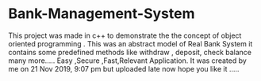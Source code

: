# Bank-Management-System
This project was made in c++ to demonstrate the the concept of object oriented programming . This was an abstract model of Real Bank System it contains some predefined methods like withdraw , deposit, check balance many more..... Easy ,Secure ,Fast,Relevant Application. It was created by me on 21 Nov 2019, 9:07 pm but uploaded late now hope you like it .....
